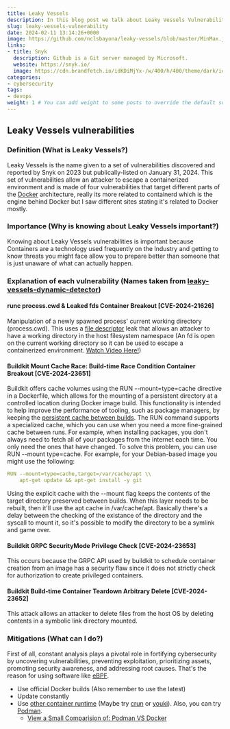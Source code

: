 ```yaml
---
title: Leaky Vessels
description: In this blog post we talk about Leaky Vessels Vulnerabilities recently discovered by Snyk.
slug: leaky-vessels-vulnerability
date: 2024-02-11 13:14:26+0000
image: https://github.com/nclsbayona/leaky-vessels/blob/master/MinMax.jpg?raw=true
links:
- title: Snyk
  description: Github is a Git server managed by Microsoft.
  website: https://snyk.io/
  image: https://cdn.brandfetch.io/idKDiMjYx-/w/400/h/400/theme/dark/icon.jpeg?c=1bx1740834566102id64Mup7acHupSSQI2&amp;t=1737035043365"
categories:
- cybersecurity
tags:
- devops
weight: 1 # You can add weight to some posts to override the default sorting (date descending)
---
```


## Leaky Vessels vulnerabilities

### Definition (What is Leaky Vessels?)

Leaky Vessels is the name given to a set of vulnerabilities discovered and reported by Snyk on 2023 but publically-listed on January 31, 2024. This set of vulnerabilities allow an attacker to escape a containerized environment and is made of four vulnerabilities that target different parts of the [Docker](https://docker.io) architecture, really its more related to containerd which is the engine behind Docker but I saw different sites stating it's related to Docker mostly.

### Importance (Why is knowing about Leaky Vessels important?)

Knowing about Leaky Vessels vulnerabilities is important because Containers are a technology used frequently on the Industry and getting to know threats you might face allow you to prepare better than someone that is just unaware of what can actually happen.

### Explanation of each vulnerability (Names taken from [leaky-vessels-dynamic-detector](https://github.com/snyk/leaky-vessels-dynamic-detector))

#### runc process.cwd & Leaked fds Container Breakout [CVE-2024-21626]

Manipulation of a newly spawned process' current working directory (process.cwd). This uses a [file descriptor](https://www.golinuxcloud.com/linux-file-descriptors/) leak that allows an attacker to have a working directory in the host filesystem namespace (An fd is open on the current working directory so it can be used to escape a containerized environment. [Watch Video Here!](https://youtu.be/YuWvmQ9WIhw))

#### Buildkit Mount Cache Race: Build-time Race Condition Container Breakout [CVE-2024-23651]

Buildkit offers cache volumes using the RUN --mount=type=cache directive in a Dockerfile, which allows for the mounting of a persistent directory at a controlled location during Docker image build. This functionality is intended to help improve the performance of tooling, such as package managers, by keeping the [persistent cache between builds](https://snyk.io/blog/cve-2024-23651-docker-buildkit-mount-cache-race/). The RUN command supports a specialized cache, which you can use when you need a more fine-grained cache between runs. For example, when installing packages, you don't always need to fetch all of your packages from the internet each time. You only need the ones that have changed. To solve this problem, you can use RUN --mount type=cache. For example, for your Debian-based image you might use the following:

```yaml
RUN --mount=type=cache,target=/var/cache/apt \\
    apt-get update && apt-get install -y git
```

Using the explicit cache with the --mount flag keeps the contents of the target directory preserved between builds. When this layer needs to be rebuilt, then it'll use the apt cache in /var/cache/apt. Basically there's a delay between the checking of the existance of the directory and the syscall to mount it, so it's possible to modify the directory to be a symlink and game over.  

#### Buildkit GRPC SecurityMode Privilege Check [CVE-2024-23653]

This occurs because the GRPC API used by buildkit to schedule container creation from an image has a security flaw since it does not strictly check for authorization to create privileged containers.  

#### Buildkit Build-time Container Teardown Arbitrary Delete [CVE-2024-23652]

This attack allows an attacker to delete files from the host OS by deleting contents in a symbolic link directory mounted.

### Mitigations (What can I do?)

First of all, constant analysis plays a pivotal role in fortifying cybersecurity by uncovering vulnerabilities, preventing exploitation, prioritizing assets, promoting security awareness, and addressing root causes. That's the reason for using software like [eBPF](https://ebpf.io).

* Use official Docker builds (Also remember to use the latest)
* Update constantly
* Use [other container runtime](https://docs.docker.com/engine/alternative-runtimes/) (Maybe try [crun](https://github.com/containers/crun) or [youki](https://github.com/containers/youki)). Also, you can try [Podman](https://podman.io).
  * [View a Small Comparision of: Podman VS Docker](https://github.com/nclsbayona/leaky-vessels/blob/master/podman-vs-docker.png?raw=true)
  
